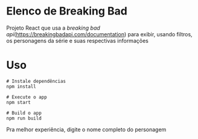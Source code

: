 # Elenco de Breaking Bad

Projeto React que usa a *breaking bad api*(https://breakingbadapi.com/documentation) para exibir, usando filtros, os personagens da série e suas respectivas informações

# Uso

```
# Instale dependências
npm install
```

```
# Execute o app
npm start
```

```
# Build o app
npm run build
```

Pra melhor experiência, digite o nome completo do personagem